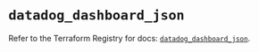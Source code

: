 # `datadog_dashboard_json`

Refer to the Terraform Registry for docs: [`datadog_dashboard_json`](https://registry.terraform.io/providers/datadog/datadog/3.44.1/docs/resources/dashboard_json).
